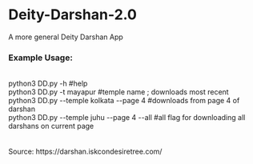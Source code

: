 # Deity-Darshan-2.0
A more general Deity Darshan App

<h3>Example Usage:</h3> <br />
python3 DD.py -h    #help  <br />
python3 DD.py -t mayapur  #temple name ; downloads most recent <br />
python3 DD.py --temple kolkata --page 4    #downloads from page 4 of darshan  <br />
python3 DD.py --temple juhu --page 4 --all    #all flag for downloading all darshans on current page <br />
<br /><br />
Source: https://darshan.iskcondesiretree.com/
